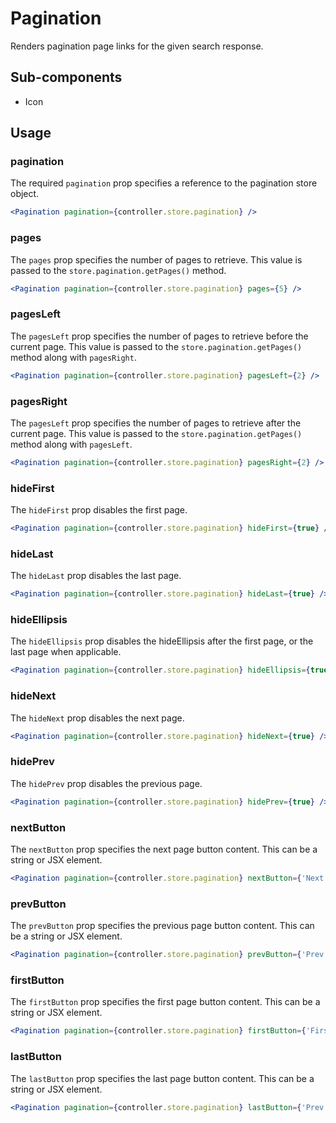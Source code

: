 # Pagination

Renders pagination page links for the given search response. 

## Sub-components
- Icon

## Usage

### pagination
The required `pagination` prop specifies a reference to the pagination store object.

```jsx
<Pagination pagination={controller.store.pagination} />
```

### pages
The `pages` prop specifies the number of pages to retrieve. This value is passed to the `store.pagination.getPages()` method.

```jsx
<Pagination pagination={controller.store.pagination} pages={5} />
```

### pagesLeft
The `pagesLeft` prop specifies the number of pages to retrieve before the current page. This value is passed to the `store.pagination.getPages()` method along with `pagesRight`.

```jsx
<Pagination pagination={controller.store.pagination} pagesLeft={2} />
```

### pagesRight
The `pagesLeft` prop specifies the number of pages to retrieve after the current page. This value is passed to the `store.pagination.getPages()` method along with `pagesLeft`.

```jsx
<Pagination pagination={controller.store.pagination} pagesRight={2} />
```

### hideFirst
The `hideFirst` prop disables the first page.

```jsx
<Pagination pagination={controller.store.pagination} hideFirst={true} />
```

### hideLast
The `hideLast` prop disables the last page.

```jsx
<Pagination pagination={controller.store.pagination} hideLast={true} />
```

### hideEllipsis
The `hideEllipsis` prop disables the hideEllipsis after the first page, or the last page when applicable. 

```jsx
<Pagination pagination={controller.store.pagination} hideEllipsis={true} />
```

### hideNext
The `hideNext` prop disables the next page.

```jsx
<Pagination pagination={controller.store.pagination} hideNext={true} />
```

### hidePrev
The `hidePrev` prop disables the previous page.

```jsx
<Pagination pagination={controller.store.pagination} hidePrev={true} />
```

### nextButton
The `nextButton` prop specifies the next page button content. This can be a string or JSX element.

```jsx
<Pagination pagination={controller.store.pagination} nextButton={'Next'} />
```

### prevButton
The `prevButton` prop specifies the previous page button content. This can be a string or JSX element.

```jsx
<Pagination pagination={controller.store.pagination} prevButton={'Prev'} />
```

### firstButton
The `firstButton` prop specifies the first page button content. This can be a string or JSX element.

```jsx
<Pagination pagination={controller.store.pagination} firstButton={'First'} />
```

### lastButton
The `lastButton` prop specifies the last page button content. This can be a string or JSX element.

```jsx
<Pagination pagination={controller.store.pagination} lastButton={'Prev'} />
```